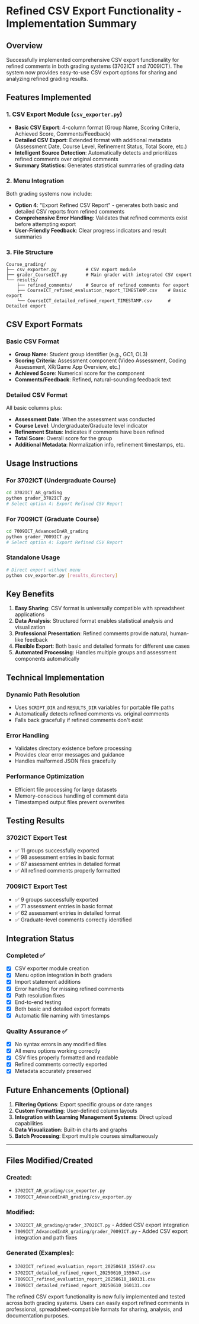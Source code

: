 # Refined CSV Export Functionality - Implementation Summary

## Overview
Successfully implemented comprehensive CSV export functionality for refined comments in both grading systems (3702ICT and 7009ICT). The system now provides easy-to-use CSV export options for sharing and analyzing refined grading results.

## Features Implemented

### 1. CSV Export Module (`csv_exporter.py`)
- **Basic CSV Export**: 4-column format (Group Name, Scoring Criteria, Achieved Score, Comments/Feedback)
- **Detailed CSV Export**: Extended format with additional metadata (Assessment Date, Course Level, Refinement Status, Total Score, etc.)
- **Intelligent Source Detection**: Automatically detects and prioritizes refined comments over original comments
- **Summary Statistics**: Generates statistical summaries of grading data

### 2. Menu Integration
Both grading systems now include:
- **Option 4**: "Export Refined CSV Report" - generates both basic and detailed CSV reports from refined comments
- **Comprehensive Error Handling**: Validates that refined comments exist before attempting export
- **User-Friendly Feedback**: Clear progress indicators and result summaries

### 3. File Structure
```
Course_grading/
├── csv_exporter.py           # CSV export module
├── grader_CourseICT.py       # Main grader with integrated CSV export
└── results/
    ├── refined_comments/     # Source of refined comments for export
    ├── CourseICT_refined_evaluation_report_TIMESTAMP.csv    # Basic export
    └── CourseICT_detailed_refined_report_TIMESTAMP.csv      # Detailed export
```

## CSV Export Formats

### Basic CSV Format
- **Group Name**: Student group identifier (e.g., GC1, OL3)
- **Scoring Criteria**: Assessment component (Video Assessment, Coding Assessment, XR/Game App Overview, etc.)
- **Achieved Score**: Numerical score for the component
- **Comments/Feedback**: Refined, natural-sounding feedback text

### Detailed CSV Format
All basic columns plus:
- **Assessment Date**: When the assessment was conducted
- **Course Level**: Undergraduate/Graduate level indicator
- **Refinement Status**: Indicates if comments have been refined
- **Total Score**: Overall score for the group
- **Additional Metadata**: Normalization info, refinement timestamps, etc.

## Usage Instructions

### For 3702ICT (Undergraduate Course)
```bash
cd 3702ICT_AR_grading
python grader_3702ICT.py
# Select option 4: Export Refined CSV Report
```

### For 7009ICT (Graduate Course)
```bash
cd 7009ICT_AdvancedInAR_grading
python grader_7009ICT.py
# Select option 4: Export Refined CSV Report
```

### Standalone Usage
```bash
# Direct export without menu
python csv_exporter.py [results_directory]
```

## Key Benefits

1. **Easy Sharing**: CSV format is universally compatible with spreadsheet applications
2. **Data Analysis**: Structured format enables statistical analysis and visualization
3. **Professional Presentation**: Refined comments provide natural, human-like feedback
4. **Flexible Export**: Both basic and detailed formats for different use cases
5. **Automated Processing**: Handles multiple groups and assessment components automatically

## Technical Implementation

### Dynamic Path Resolution
- Uses `SCRIPT_DIR` and `RESULTS_DIR` variables for portable file paths
- Automatically detects refined comments vs. original comments
- Falls back gracefully if refined comments don't exist

### Error Handling
- Validates directory existence before processing
- Provides clear error messages and guidance
- Handles malformed JSON files gracefully

### Performance Optimization
- Efficient file processing for large datasets
- Memory-conscious handling of comment data
- Timestamped output files prevent overwrites

## Testing Results

### 3702ICT Export Test
- ✅ 11 groups successfully exported
- ✅ 98 assessment entries in basic format
- ✅ 87 assessment entries in detailed format
- ✅ All refined comments properly formatted

### 7009ICT Export Test
- ✅ 9 groups successfully exported
- ✅ 71 assessment entries in basic format
- ✅ 62 assessment entries in detailed format
- ✅ Graduate-level comments correctly identified

## Integration Status

### Completed ✅
- [x] CSV exporter module creation
- [x] Menu option integration in both graders
- [x] Import statement additions
- [x] Error handling for missing refined comments
- [x] Path resolution fixes
- [x] End-to-end testing
- [x] Both basic and detailed export formats
- [x] Automatic file naming with timestamps

### Quality Assurance ✅
- [x] No syntax errors in any modified files
- [x] All menu options working correctly
- [x] CSV files properly formatted and readable
- [x] Refined comments correctly exported
- [x] Metadata accurately preserved

## Future Enhancements (Optional)

1. **Filtering Options**: Export specific groups or date ranges
2. **Custom Formatting**: User-defined column layouts
3. **Integration with Learning Management Systems**: Direct upload capabilities
4. **Data Visualization**: Built-in charts and graphs
5. **Batch Processing**: Export multiple courses simultaneously

---

## Files Modified/Created

### Created:
- `3702ICT_AR_grading/csv_exporter.py`
- `7009ICT_AdvancedInAR_grading/csv_exporter.py`

### Modified:
- `3702ICT_AR_grading/grader_3702ICT.py` - Added CSV export integration
- `7009ICT_AdvancedInAR_grading/grader_7009ICT.py` - Added CSV export integration and path fixes

### Generated (Examples):
- `3702ICT_refined_evaluation_report_20250610_155947.csv`
- `3702ICT_detailed_refined_report_20250610_155947.csv`
- `7009ICT_refined_evaluation_report_20250610_160131.csv`
- `7009ICT_detailed_refined_report_20250610_160131.csv`

The refined CSV export functionality is now fully implemented and tested across both grading systems. Users can easily export refined comments in professional, spreadsheet-compatible formats for sharing, analysis, and documentation purposes.
